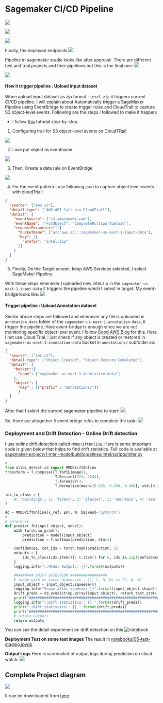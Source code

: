 # Sagemaker CI/CD Pipeline

![](files/sagemaker_pipeline_suceeded.png)

![](files/sagemaker_model_build.png)

![](files/sagemaker_model_deploy.png)

Finally, the deployed endpoints
![](files/sagemaker_endpoints_sucess.png)

Pipeline in sagemaker studio looks like after approval. There are different test and trial projects and their pipelines but this is the final one:
![](files/sagemaker_pipeline_execution.png)

![](files/sagemaker_model_accuracy.png)


#### How it trigger pipeline : Upload input dataset
When upload input dataset as zip format : `intel.zip` it triggers current CI/CD pipeline. I will explain about Automatically trigger a SageMaker Pipeline using EventBridge to create trigger rules and CloudTrail to capture S3 object-level events.
Following are the steps I followed to make it happen:
* I follow [this](https://awstip.com/how-to-automatically-trigger-a-sagemaker-pipeline-using-eventbridge-3b71829a9e5) tutorial step-by-step.
1. Configuring trail for S3 object-level events on CloudTRail:

![](files/cloud_trail_setup.png)

2. I use put object as eventname:

![](files/trail_data_event_setup.png)

3. Then, Create a data rule on EventBridge

![](files/event_bridge_rule.png)

4. For the event pattern I use following json  to capture object level events with cloudTrial:
```json
{
  "source": ["aws.s3"],
  "detail-type": ["AWS API Call via CloudTrail"],
  "detail": {
    "eventSource": ["s3.amazonaws.com"],
    "eventName": ["PutObject", "CompleteMultipartUpload"],
    "requestParameters": {
      "bucketName": ["arn:aws:s3:::sagemaker-us-east-1-input-data"],
      "key": [{
        "prefix": "intel.zip"
      }]
    }
  }
}
```
5. Finally, On the Target screen, keep AWS Services selected, I select SageMaker Pipeline.

With these steps whenever I uploaded new intel.zip in the `sagemaker-us-east-1-input-data` it triggers the pipeline which I select in target.
My event-bridge looks like: 
![](files/event_bridge_shot.png)

#### Trigger pipeline : Upload Annotation dataset
Similar above steps are followed and whenever any file is uploaded in `annotation_data` folder of the `sagemaker-us-east-1-annotation-data`, it trigger the pipeline. Here event-bridge is enough since we are not monitoring specific object level event. I follow [Good AWS Blog](https://aws.amazon.com/blogs/aws/new-use-amazon-s3-event-notifications-with-amazon-eventbridge/) for this.
Here I not use Cloud Trial, i just check if any object is created or restored in `sagemaker-us-east-1-annotation-data` bucket in `annotations/` subfolder as:

```json
{
  "source": ["aws.s3"],
  "detail-type": ["Object Created", "Object Restore Completed"],
  "detail": {
    "bucket":{
      "name": ["sagemaker-us-east-1-annotation-data"]
    },
    "object": {
      "key" : [{"prefix" : "annotations/"}]
      }
  }
}
```

After that I select the current sagemaker pipeline to start:
![](files/sagemaker_pipeline_target.png)


So, there are altogether 5 event bridge rules to complete the task:
![](files/eventBridge_rules.png)
### Deployment and Drift Detection - Online Drift detection
I use online drift detection called `MMDDriftOnline`. Here is some important code is given below that helps to find drift statistics.
Full code is available at [sagemaker-projectv1-intel-modelbuild/pipelines/intel/scripts/infer.py](sagemaker-projectv1-intel-modelbuild/pipelines/intel/scripts/infer.py)
```python
# ...
from alibi_detect.cd import MMDDriftOnline
transform = T.Compose([T.ToPILImage(),
                       T.Resize((224, 224)),
                       T.ToTensor(),
                       T.Normalize(mean=[0.485, 0.456, 0.406], std=[0.229, 0.224, 0.225])])

idx_to_class = {
    0: 'buildings', 1: 'forest', 2: 'glacier', 3: 'mountain', 4: 'sea', 5: 'street'
}

dd = MMDDriftOnline(x_ref, ERT, W, backend='pytorch')
# ....
# inference
def predict_fn(input_object, model):
    with torch.no_grad():
        prediction = model(input_object)
        prediction = F.softmax(prediction, dim=1)

    confidences, cat_ids = torch.topk(prediction, 5)
    outputs = {
        idx_to_class[idx.item()]: c.item() for c, idx in zip(confidences[0], cat_ids[0])
    }
    logging.info("::Model Output:: {}".format(outputs))

    ######### DRIFT DETECTION #################
    # image with no batch dimension ; [1, C, H, W] => [C, H, W]
    input_object = input_object.squeeze(0)
    logging.info("Shape after squeeze: {}".format(input_object.shape))
    drift_preds = dd.predict(np.array(input_object), return_test_stat=True)
    print("####################################################################")
    logging.info("::Dift statistics:: {} ".format(drift_preds))
    print("::Dift statistics:: {} ".format(drift_preds))
    print("####################################################################")
    # return outputs
    return outputs

```

You can see the detail experiment on drift detection on this ![notebook](notebooks/newdriftdetectiononline.ipynb)


**Deployment Test on some test images**
The result in [notebooks/05-test-staging.ipynb](notebooks/05-test-staging.ipynb)

**Output Logs**
Here is screenshot of output logs during prediction on cloud watch:
![](files/prediction_result_deployment.png)


## Complete Project diagram
![](files/tsai_emlov2-project_file.drawio.png)

It can be downloaded from [here](files/tsai_emlov2-project_file.drawio.png)